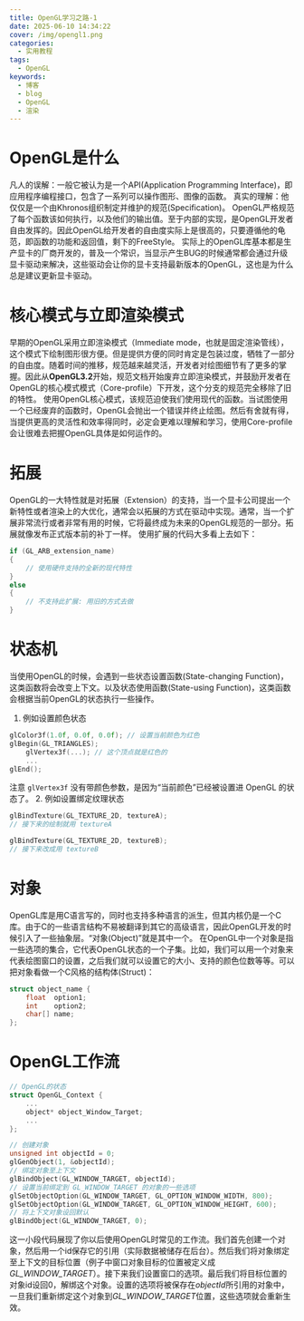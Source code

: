 ```yaml
---
title: OpenGL学习之路-1
date: 2025-06-10 14:34:22
cover: /img/opengl1.png
categories:
  - 实用教程
tags:
  - OpenGL
keywords:
  - 博客
  - blog
  - OpenGL
  - 渲染
---
```

# OpenGL是什么

凡人的误解：一般它被认为是一个API(Application Programming Interface)，即应用程序编程接口，包含了一系列可以操作图形、图像的函数。
真实的理解：他仅仅是一个由Khronos组织制定并维护的规范(Specification)。
OpenGL严格规范了每个函数该如何执行，以及他们的输出值。至于内部的实现，是OpenGL开发者自由发挥的。因此OpenGL给开发者的自由度实际上是很高的，只要遵循他的龟范，即函数的功能和返回值，剩下的FreeStyle。
实际上的OpenGL库基本都是生产显卡的厂商开发的，普及一个常识，当显示产生BUG的时候通常都会通过升级显卡驱动来解决，这些驱动会让你的显卡支持最新版本的OpenGL，这也是为什么总是建议更新显卡驱动。

# 核心模式与立即渲染模式

早期的OpenGL采用立即渲染模式（Immediate mode，也就是固定渲染管线），这个模式下绘制图形很方便。但是提供方便的同时肯定是包装过度，牺牲了一部分的自由度。随着时间的推移，规范越来越灵活，开发者对绘图细节有了更多的掌握。因此从**OpenGL3.2**开始，规范文档开始废弃立即渲染模式，并鼓励开发者在OpenGL的核心模式模式（Core-profile）下开发，这个分支的规范完全移除了旧的特性。
使用OpenGL核心模式，该规范迫使我们使用现代的函数。当试图使用一个已经废弃的函数时，OpenGL会抛出一个错误并终止绘图。然后有舍就有得，当提供更高的灵活性和效率得同时，必定会更难以理解和学习，使用Core-profile会让很难去把握OpenGL具体是如何运作的。
# 拓展

OpenGL的一大特性就是对拓展（Extension）的支持，当一个显卡公司提出一个新特性或者渲染上的大优化，通常会以拓展的方式在驱动中实现。通常，当一个扩展非常流行或者非常有用的时候，它将最终成为未来的OpenGL规范的一部分。拓展就像发布正式版本前的补丁一样。
使用扩展的代码大多看上去如下：
```c++
if (GL_ARB_extension_name)
{
    // 使用硬件支持的全新的现代特性
}
else
{
    // 不支持此扩展: 用旧的方式去做
}
```
# 状态机

当使用OpenGL的时候，会遇到一些状态设置函数(State-changing Function)，这类函数将会改变上下文。以及状态使用函数(State-using Function)，这类函数会根据当前OpenGL的状态执行一些操作。
1. 例如设置颜色状态
```c++
glColor3f(1.0f, 0.0f, 0.0f); // 设置当前颜色为红色
glBegin(GL_TRIANGLES);
    glVertex3f(...); // 这个顶点就是红色的
    ...
glEnd();
```
注意 `glVertex3f` 没有带颜色参数，是因为“当前颜色”已经被设置进 OpenGL 的状态了。
2. 例如设置绑定纹理状态
```c++
glBindTexture(GL_TEXTURE_2D, textureA);
// 接下来的绘制就用 textureA

glBindTexture(GL_TEXTURE_2D, textureB);
// 接下来改成用 textureB
```
# 对象

OpenGL库是用C语言写的，同时也支持多种语言的派生，但其内核仍是一个C库。由于C的一些语言结构不易被翻译到其它的高级语言，因此OpenGL开发的时候引入了一些抽象层。“对象(Object)”就是其中一个。
在OpenGL中一个对象是指一些选项的集合，它代表OpenGL状态的一个子集。比如，我们可以用一个对象来代表绘图窗口的设置，之后我们就可以设置它的大小、支持的颜色位数等等。可以把对象看做一个C风格的结构体(Struct)：
```c
struct object_name {
    float  option1;
    int    option2;
    char[] name;
};
```

# OpenGL工作流
```c++
// OpenGL的状态
struct OpenGL_Context {
  	...
  	object* object_Window_Target;
  	...  	
};
```

```c++
// 创建对象
unsigned int objectId = 0;
glGenObject(1, &objectId);
// 绑定对象至上下文
glBindObject(GL_WINDOW_TARGET, objectId);
// 设置当前绑定到 GL_WINDOW_TARGET 的对象的一些选项
glSetObjectOption(GL_WINDOW_TARGET, GL_OPTION_WINDOW_WIDTH, 800);
glSetObjectOption(GL_WINDOW_TARGET, GL_OPTION_WINDOW_HEIGHT, 600);
// 将上下文对象设回默认
glBindObject(GL_WINDOW_TARGET, 0);
```
这一小段代码展现了你以后使用OpenGL时常见的工作流。我们首先创建一个对象，然后用一个id保存它的引用（实际数据被储存在后台）。然后我们将对象绑定至上下文的目标位置（例子中窗口对象目标的位置被定义成<var>GL_WINDOW_TARGET</var>）。接下来我们设置窗口的选项。最后我们将目标位置的对象id设回0，解绑这个对象。设置的选项将被保存在<var>objectId</var>所引用的对象中，一旦我们重新绑定这个对象到<var>GL_WINDOW_TARGET</var>位置，这些选项就会重新生效。